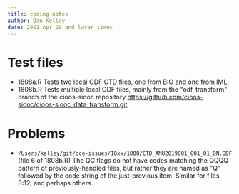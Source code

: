 ```yaml
---
title: coding notes
author: Dan Kelley
date: 2021 Apr 29 and later times
---
```



# Test files

* 1808a.R Tests two local ODF CTD files, one from BIO and one from IML.
* 1808b.R Tests multiple local ODF files, mainly from the "odf_transform"
  branch of the cioos-siooc repository
https://github.com/cioos-siooc/cioos-siooc_data_transform.git.

# Problems

* `/Users/kelley/git/oce-issues/18xx/1808/CTD_AMU2019001_001_01_DN.ODF` (file 6
  of 1808b.R) The QC flags do not have codes matching the QQQQ pattern of
previously-handled files, but rather they are named as "Q" followed by the code
string of the just-previous item.  Similar for files 8:12, and perhaps others.

